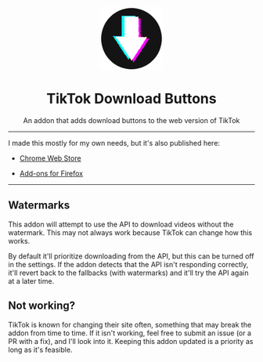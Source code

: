 <p align="center">
  <img src="./128.png">
</p>

<h1 align="center">TikTok Download Buttons</h1>

<p align="center">An addon that adds download buttons to the web version of TikTok</p>

---

I made this mostly for my own needs, but it's also published here:

* [Chrome Web Store](https://chrome.google.com/webstore/detail/tiktok-download-buttons/kcnchleajedobajlpgkcinfcdmdnfejd)

* [Add-ons for Firefox](https://addons.mozilla.org/en-US/firefox/addon/tiktok-download-buttons/)

---

## Watermarks

This addon will attempt to use the API to download videos without the watermark. This may not always work because TikTok can change how this works.

By default it'll prioritize downloading from the API, but this can be turned off in the settings. If the addon detects that the API isn't responding correctly, it'll revert back to the fallbacks (with watermarks) and it'll try the API again at a later time.

## Not working?

TikTok is known for changing their site often, something that may break the addon from time to time. If it isn't working, feel free to submit an issue (or a PR with a fix), and I'll look into it. Keeping this addon updated is a priority as long as it's feasible.